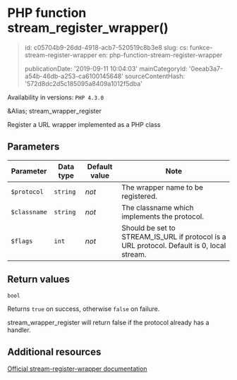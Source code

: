 PHP function stream_register_wrapper()
======================================

> id: c05704b9-26dd-4918-acb7-520519c8b3e8
> slug:
> 	cs: funkce-stream-register-wrapper
> 	en: php-function-stream-register-wrapper
> 
> publicationDate: '2019-09-11 10:04:03'
> mainCategoryId: '0eeab3a7-a54b-46db-a253-ca6100145648'
> sourceContentHash: '572d8dc2d5c185095a8409a1012f5dba'

Availability in versions: `PHP 4.3.0`

&Alias; <function>stream_wrapper_register</function>
<p>Register a URL wrapper implemented as a PHP class


Parameters
--------------

| Parameter | Data type | Default value | Note |
|-----|-----|-----|-----|
| `$protocol` | `string` | *not* | The wrapper name to be registered. |
| `$classname` | `string` | *not* | The classname which implements the protocol. |
| `$flags` | `int` | *not* | Should be set to STREAM_IS_URL if protocol is a URL protocol. Default is 0, local stream. |


Return values
----------------

`bool`

Returns `true` on success, otherwise `false` on failure.
</p>
<p>
stream_wrapper_register will return false if the
protocol already has a handler.

Additional resources
------------

[Official stream-register-wrapper documentation](https://www.php.net/manual/en/function.stream-register-wrapper.php)
